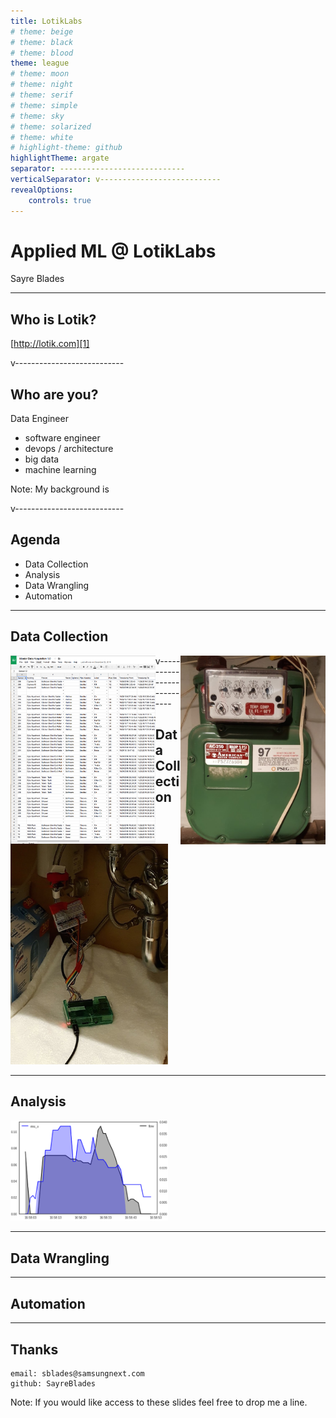 ```yaml
---
title: LotikLabs
# theme: beige
# theme: black
# theme: blood
theme: league
# theme: moon
# theme: night
# theme: serif
# theme: simple
# theme: sky
# theme: solarized
# theme: white
# highlight-theme: github
highlightTheme: argate
separator: ----------------------------
verticalSeparator: v---------------------------
revealOptions:
    controls: true
---
```


# Applied ML @ LotikLabs

Sayre Blades 

----------------------------

## Who is Lotik?

[http://lotik.com][1]

[1]: http://lotik.com

v---------------------------

## Who are you?

Data Engineer

  - software engineer
  - devops / architecture
  - big data
  - machine learning
<!-- .element: class="fragment" data-fragment-index="1" -->
  
Note:
My background is

v---------------------------

## Agenda

- Data Collection
- Analysis
- Data Wrangling
- Automation

----------------------------

## Data Collection

<img src="data-aq1.png" alt="Drawing" style="float:left; width: 46%;"/>
<img src="meter.png" alt="Drawing" style="float:right; width: 46%;"/>

v---------------------------

## Data Collection

<img src="data-aq2.jpg" alt="Drawing" style="width: 50%;"/>

----------------------------

## Analysis

<img src="analysis.png" alt="Drawing" style="width: 50%;"/>

----------------------------

## Data Wrangling

----------------------------

## Automation

----------------------------

## Thanks

    email: sblades@samsungnext.com
    github: SayreBlades

Note:
If you would like access to these slides feel free
to drop me a line.